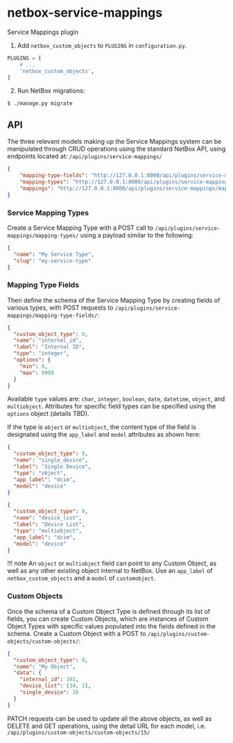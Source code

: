 # netbox-service-mappings
Service Mappings plugin

1. Add `netbox_custom_objects` to `PLUGINS` in `configuration.py`.

```python
PLUGINS = [
    # ...
    'netbox_custom_objects',
]
```

2. Run NetBox migrations:

```
$ ./manage.py migrate
```

## API

The three relevant models making up the Service Mappings system can be manipulated through CRUD operations using the 
standard NetBox API, using endpoints located at: `/api/plugins/service-mappings/`

```json
{
    "mapping-type-fields": "http://127.0.0.1:8000/api/plugins/service-mappings/mapping-type-fields/",
    "mapping-types": "http://127.0.0.1:8000/api/plugins/service-mappings/mapping-types/",
    "mappings": "http://127.0.0.1:8000/api/plugins/service-mappings/mappings/"
}
```

### Service Mapping Types

Create a Service Mapping Type with a POST call to `/api/plugins/service-mappings/mapping-types/` using a payload
similar to the following:

```json
{
  "name": "My Service Type",
  "slug": "my-service-type"
}
```

### Mapping Type Fields

Then define the schema of the Service Mapping Type by creating fields of various types, with POST requests to
`/api/plugins/service-mappings/mapping-type-fields/`:

```json
{
  "custom_object_type": 9,
  "name": "internal_id",
  "label": "Internal ID",
  "type": "integer",
  "options": {
    "min": 0,
    "max": 9999
  }
}
```

Available `type` values are: `char`, `integer`, `boolean`, `date`, `datetime`, `object`, and `multiobject`. Attributes for
specific field types can be specified using the `options` object (details TBD).

If the type is `object` or `multiobject`, the content type of the field is designated using the `app_label` and `model` attributes
as shown here:

```json
{
  "custom_object_type": 9,
  "name": "single_device",
  "label": "Single Device",
  "type": "object",
  "app_label": "dcim",
  "model": "device"
}
```

```json
{
  "custom_object_type": 9,
  "name": "device_list",
  "label": "Device List",
  "type": "multiobject",
  "app_label": "dcim",
  "model": "device"
}
```

!!! note
An `object` or `multiobject` field can point to any Custom Object, as well as any other existing object internal to NetBox.
Use an `app_label` of `netbox_custom_objects` and a `model` of `customobject`. 

### Custom Objects

Once the schema of a Custom Object Type is defined through its list of fields, you can create Custom Objects,
which are instances of Custom Object Types with specific values populated into the fields defined in the schema.
Create a Custom Object with a POST to `/api/plugins/custom-objects/custom-objects/`:

```json
{
  "custom_object_type": 9,
  "name": "My Object",
  "data": {
    "internal_id": 102,
    "device_list": [34, 1],
    "single_device": 16
  }
}
```

PATCH requests can be used to update all the above objects, as well as DELETE and GET operations, using the detail
URL for each model, i.e. `/api/plugins/custom-objects/custom-objects/15/`
